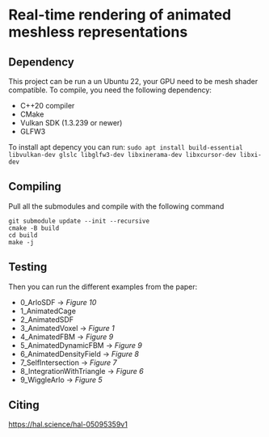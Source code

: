 # Real-time rendering of animated meshless representations


## Dependency
This project can be run a un Ubuntu 22, your GPU need to be mesh shader compatible. To compile, you need the following dependency:
+ C++20 compiler
+ CMake
+ Vulkan SDK (1.3.239 or newer)
+ GLFW3

To install apt depency you can run: `sudo apt install build-essential libvulkan-dev glslc libglfw3-dev libxinerama-dev libxcursor-dev libxi-dev`


## Compiling 

Pull all the submodules and compile with the following command
```
git submodule update --init --recursive
cmake -B build
cd build
make -j
```

## Testing

Then you can run the different examples from the paper:
+ 0_ArloSDF -> *Figure 10*
+ 1_AnimatedCage 
+ 2_AnimatedSDF 
+ 3_AnimatedVoxel -> *Figure 1*
+ 4_AnimatedFBM -> *Figure 9*
+ 5_AnimatedDynamicFBM -> *Figure 9*
+ 6_AnimatedDensityField -> *Figure 8*
+ 7_SelfIntersection -> *Figure 7*
+ 8_IntegrationWithTriangle -> *Figure 6*
+ 9_WiggleArlo -> *Figure 5*

## Citing

https://hal.science/hal-05095359v1

